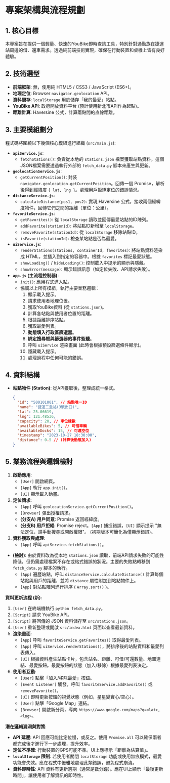 # 專案架構與流程規劃

## 1. 核心目標
本專案旨在提供一個輕量、快速的YouBike即時查詢工具，特別針對通勤族在捷運站周邊的借、還車需求。透過純前端技術實現，確保在行動裝置和桌機上皆有良好體驗。

## 2. 技術選型
- **前端框架**: 無，使用純 HTML5 / CSS3 / JavaScript (ES6+)。
- **地理定位**: Browser `navigator.geolocation` API。
- **資料儲存**: `localStorage` 用於儲存「我的最愛」站點。
- **YouBike API**: 政府開放資料平台 (預計使用新北市API作為起點)。
- **距離計算**: Haversine 公式，計算兩點間的直線距離。

## 3. 主要模組劃分
程式碼將圍繞以下幾個核心模組進行組織 (`src/main.js`):

- **`apiService.js`**:
    - `fetchStations()`: 負責從本地的 `stations.json` 檔案獲取站點資料。這個JSON檔案需要透過執行外部的 `fetch_data.py` 腳本來產生與更新。
- **`geolocationService.js`**:
    - `getCurrentPosition()`: 封裝 `navigator.geolocation.getCurrentPosition`。回傳一個 Promise，解析後得到經緯度 `{ lat, lng }`。處理用戶拒絕定位的錯誤情況。
- **`distanceService.js`**:
    - `calculateDistance(pos1, pos2)`: 實現 Haversine 公式，接收兩個經緯度物件，回傳它們之間的距離（單位：公里）。
- **`favoriteService.js`**:
    - `getFavorites()`: 從 `localStorage` 讀取並回傳最愛站點的ID陣列。
    - `addFavorite(stationId)`: 將站點ID新增至 `localStorage`。
    - `removeFavorite(stationId)`: 從 `localStorage` 移除站點ID。
    - `isFavorite(stationId)`: 檢查某站點是否為最愛。
- **`uiService.js`**:
    - `renderStations(stations, containerId, favorites)`: 將站點資料渲染成 HTML，並插入到指定的容器中。根據 `favorites` 標記最愛狀態。
    - `showLoading()` / `hideLoading()`: 控制載入中提示的顯示與隱藏。
    - `showError(message)`: 顯示錯誤訊息（如定位失敗、API請求失敗）。
- **`app.js` (主流程控制器)**:
    - `init()`: 應用程式進入點。
    - 協調以上所有模組，執行主要業務邏輯：
        1. 顯示載入提示。
        2. 請求使用者地理位置。
        3. 獲取YouBike資料 (從 `stations.json`)。
        4. 計算各站點與使用者位置的距離。
        5. 根據距離排序站點。
        6. 獲取最愛列表。
        7. **動態填入行政區篩選器**。
        8. **綁定搜尋框與篩選器的事件監聽**。
        9. 呼叫 `uiService` 渲染畫面 (此時會根據預設篩選條件顯示)。
        10. 隱藏載入提示。
        11. 處理過程中任何可能的錯誤。

## 4. 資料結構
- **站點物件 (Station)**: 從API獲取後，整理成統一格式。
  ```json
  {
    "id": "500101001", // 站點唯一ID
    "name": "捷運三重站(3號出口)",
    "lat": 25.06619,
    "lng": 121.48536,
    "capacity": 20, // 車位總數
    "availableBikes": 5, // 可借車輛
    "availableDocks": 15, // 可還空位
    "timestamp": "2023-10-27 18:30:00",
    "distance": 0.5 // (計算後動態加入)
  }
  ```

## 5. 業務流程與邏輯檢討
1. **啟動應用**:
   - `[User]` 開啟網頁。
   - `[App]` 執行 `app.init()`。
   - `[UI]` 顯示載入動畫。
2. **定位請求**:
   - `[App]` 呼叫 `geolocationService.getCurrentPosition()`。
   - `[Browser]` 彈出授權請求。
   - **(分支A) 用戶同意**: Promise 返回經緯度。
   - **(分支B) 用戶拒絕**: Promise reject。`[App]` 捕捉錯誤，`[UI]` 顯示提示 "無法定位，請手動搜尋或開啟權限"。 (初期版本可簡化為僅顯示錯誤)。
3. **資料獲取與處理**:
   - `[App]` 呼叫 `apiService.fetchStations()`。
- **(檢討)**: 由於資料改為從本地 `stations.json` 讀取，前端API請求失敗的可能性降低，但仍需處理檔案不存在或格式錯誤的狀況。主要的失敗點轉移到 `fetch_data.py` 腳本的執行。
   - `[App]` 遍歷站點，呼叫 `distanceService.calculateDistance()` 計算每個站點與用戶的距離，並將 `distance` 屬性附加到站點物件上。
   - `[App]` 對站點陣列進行排序 ( `Array.sort()` )。

**資料更新流程 (新)**:
1. `[User]` 在終端機執行 `python fetch_data.py`。
2. `[Script]` 請求 YouBike API。
3. `[Script]` 將回傳的 JSON 資料儲存至 `src/stations.json`。
4. `[User]` 重新整理或開啟 `src/index.html` 頁面以查看最新資料。
4. **渲染畫面**:
   - `[App]` 呼叫 `favoriteService.getFavorites()` 取得最愛列表。
   - `[App]` 呼叫 `uiService.renderStations()`，將排序後的站點資料和最愛列表傳入。
   - `[UI]` 根據資料產生站點卡片，包含站名、距離、可借/可還數量、地圖連結、最愛按鈕。最愛按鈕的狀態（加入/移除）根據最愛列表決定。
5. **使用者互動**:
   - `[User]` 點擊「加入/移除最愛」按鈕。
   - `[Event Listener]` 觸發，呼叫 `favoriteService.addFavorite()` 或 `removeFavorite()`。
   - `[UI]` 即時更新按鈕的視覺狀態（例如，星星變實心/空心）。
   - `[User]` 點擊「Google Map」連結。
   - `[Browser]` 開啟新分頁，導向 `https://www.google.com/maps?q=<lat>,<lng>`。

**潛在邏輯漏洞與對策**:
- **API 延遲**: API 回應可能比定位慢，或反之。使用 `Promise.all` 可以確保兩者都完成後才進行下一步處理，提升效率。
- **定位不準確**: 行動裝置的GPS可能不準。UI上應標示「距離為估算值」。
- **`localStorage` 限制**: 若使用者關閉 `localStorage` 功能或使用無痕模式，最愛功能會失效。應在程式中優雅地處理此類錯誤，避免程式崩潰。
- **資料即時性**: API 資料有更新週期（通常是數分鐘）。應在UI上顯示「最後更新時間」，讓使用者了解資訊的即時性。
